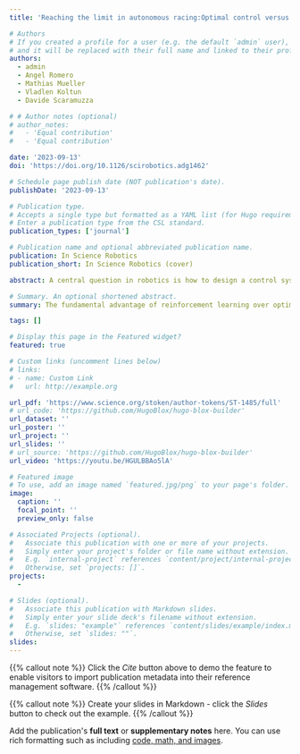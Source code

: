 ```yaml
---
title: 'Reaching the limit in autonomous racing:Optimal control versus reinforcement learning'

# Authors
# If you created a profile for a user (e.g. the default `admin` user), write the username (folder name) here
# and it will be replaced with their full name and linked to their profile.
authors:
  - admin
  - Angel Romero
  - Mathias Mueller 
  - Vladlen Koltun
  - Davide Scaramuzza

# # Author notes (optional)
# author_notes:
#   - 'Equal contribution'
#   - 'Equal contribution'

date: '2023-09-13'
doi: 'https://doi.org/10.1126/scirobotics.adg1462'

# Schedule page publish date (NOT publication's date).
publishDate: '2023-09-13'

# Publication type.
# Accepts a single type but formatted as a YAML list (for Hugo requirements).
# Enter a publication type from the CSL standard.
publication_types: ['journal']

# Publication name and optional abbreviated publication name.
publication: In Science Robotics
publication_short: In Science Robotics (cover)

abstract: A central question in robotics is how to design a control system for an agile mobile robot. This paper studies this question systematically, focusing on a challenging setting---autonomous drone racing. We show that a neural network controller trained with reinforcement learning (RL) outperformed optimal control (OC) methods in this setting. We then investigated which fundamental factors have contributed to the success of RL or have limited OC. Our study indicates that the fundamental advantage of RL over OC is not that it optimizes its objective better but that it optimizes a better objective. OC decomposes the problem into planning and control with an explicit intermediate representation, such as a trajectory, that serves as an interface. This decomposition limits the range of behaviors that can be expressed by the controller, leading to inferior control performance when facing unmodeled effects. In contrast, RL can directly optimize a task-level objective and can leverage domain randomization to cope with model uncertainty, allowing the discovery of more robust control responses. Our findings allowed us to push an agile drone to its maximum performance, achieving a peak acceleration greater than 12 times the gravitational acceleration and a peak velocity of 108 kilometers per hour. Our policy achieved superhuman control within minutes of training on a standard workstation. This work presents a milestone in agile robotics and sheds light on the role of RL and OC in robot control.

# Summary. An optional shortened abstract.
summary: The fundamental advantage of reinforcement learning over optimal control lies in its optimization objective.

tags: []

# Display this page in the Featured widget?
featured: true

# Custom links (uncomment lines below)
# links:
# - name: Custom Link
#   url: http://example.org

url_pdf: 'https://www.science.org/stoken/author-tokens/ST-1485/full'
# url_code: 'https://github.com/HugoBlox/hugo-blox-builder'
url_dataset: ''
url_poster: ''
url_project: ''
url_slides: ''
# url_source: 'https://github.com/HugoBlox/hugo-blox-builder'
url_video: 'https://youtu.be/HGULBBAo5lA'

# Featured image
# To use, add an image named `featured.jpg/png` to your page's folder.
image:
  caption: ''
  focal_point: ''
  preview_only: false

# Associated Projects (optional).
#   Associate this publication with one or more of your projects.
#   Simply enter your project's folder or file name without extension.
#   E.g. `internal-project` references `content/project/internal-project/index.md`.
#   Otherwise, set `projects: []`.
projects:
  - 

# Slides (optional).
#   Associate this publication with Markdown slides.
#   Simply enter your slide deck's filename without extension.
#   E.g. `slides: "example"` references `content/slides/example/index.md`.
#   Otherwise, set `slides: ""`.
slides: 
---
```


{{% callout note %}}
Click the _Cite_ button above to demo the feature to enable visitors to import publication metadata into their reference management software.
{{% /callout %}}

{{% callout note %}}
Create your slides in Markdown - click the _Slides_ button to check out the example.
{{% /callout %}}

Add the publication's **full text** or **supplementary notes** here. You can use rich formatting such as including [code, math, and images](https://docs.hugoblox.com/content/writing-markdown-latex/).
